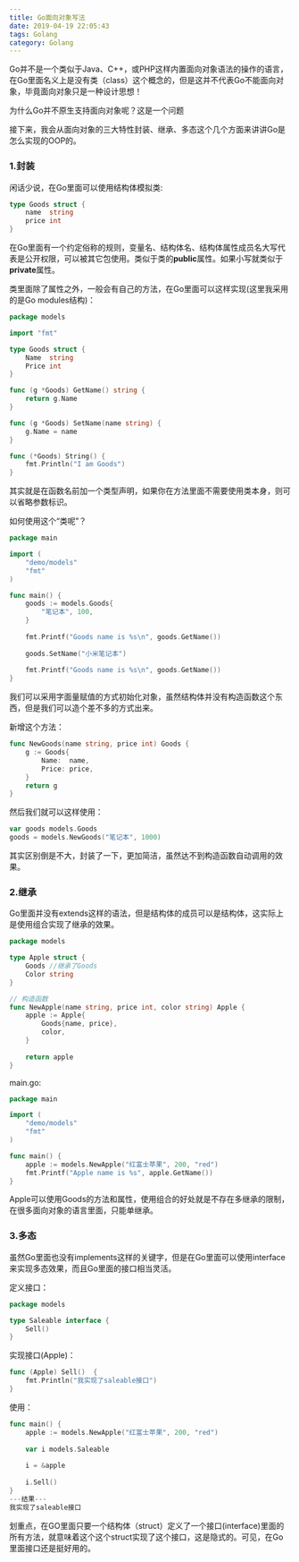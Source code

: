 ```yaml
---
title: Go面向对象写法
date: 2019-04-19 22:05:43
tags: Golang
category: Golang
---
```


Go并不是一个类似于Java、C++，或PHP这样内置面向对象语法的操作的语言，在Go里面名义上是没有类（class）这个概念的，但是这并不代表Go不能面向对象，毕竟面向对象只是一种设计思想！

为什么Go并不原生支持面向对象呢？这是一个问题

接下来，我会从面向对象的三大特性封装、继承、多态这个几个方面来讲讲Go是怎么实现的OOP的。

<!--more-->

### 1.封装
闲话少说，在Go里面可以使用结构体模拟类:
```go
type Goods struct {
    name  string
    price int
}
```
在Go里面有一个约定俗称的规则，变量名、结构体名、结构体属性成员名大写代表是公开权限，可以被其它包使用。类似于类的**public**属性。如果小写就类似于**private**属性。

类里面除了属性之外，一般会有自己的方法，在Go里面可以这样实现(这里我采用的是Go modules结构)：
```go
package models

import "fmt"

type Goods struct {
    Name  string
    Price int
}

func (g *Goods) GetName() string {
    return g.Name
}

func (g *Goods) SetName(name string) {
    g.Name = name
}

func (*Goods) String() {
    fmt.Println("I am Goods")
}
```
其实就是在函数名前加一个类型声明，如果你在方法里面不需要使用类本身，则可以省略参数标识。

如何使用这个“类呢”？
```go
package main

import (
    "demo/models"
    "fmt"
)

func main() {
    goods := models.Goods{
        "笔记本", 100,
    }
    
    fmt.Printf("Goods name is %s\n", goods.GetName())
    
    goods.SetName("小米笔记本")
    
    fmt.Printf("Goods name is %s\n", goods.GetName())
}
```

我们可以采用字面量赋值的方式初始化对象，虽然结构体并没有构造函数这个东西，但是我们可以造个差不多的方式出来。

新增这个方法：
```go
func NewGoods(name string, price int) Goods {
    g := Goods{
        Name:  name,
        Price: price,
    }
    return g
}
```
然后我们就可以这样使用：
```go
var goods models.Goods
goods = models.NewGoods("笔记本", 1000)
```
其实区别倒是不大，封装了一下，更加简洁，虽然达不到构造函数自动调用的效果。

### 2.继承
Go里面并没有extends这样的语法，但是结构体的成员可以是结构体，这实际上是使用组合实现了继承的效果。
```go
package models

type Apple struct {
    Goods //继承了Goods
    Color string
}

// 构造函数
func NewApple(name string, price int, color string) Apple {
    apple := Apple{
        Goods{name, price},
        color,
    }
    
    return apple
}
```
main.go:
```go
package main

import (
    "demo/models"
    "fmt"
)

func main() {
    apple := models.NewApple("红富士苹果", 200, "red")
    fmt.Printf("Apple name is %s", apple.GetName())
}
```
Apple可以使用Goods的方法和属性，使用组合的好处就是不存在多继承的限制，在很多面向对象的语言里面，只能单继承。

### 3.多态
虽然Go里面也没有implements这样的关键字，但是在Go里面可以使用interface来实现多态效果，而且Go里面的接口相当灵活。

定义接口：
```go
package models

type Saleable interface {
    Sell()
}
```
实现接口(Apple)：
```go
func (Apple) Sell()  {
    fmt.Println("我实现了saleable接口")
}
```
使用：
```go
func main() {
    apple := models.NewApple("红富士苹果", 200, "red")
    
    var i models.Saleable
    
    i = &apple
    
    i.Sell()
}
---结果---
我实现了saleable接口
```
划重点，在GO里面只要一个结构体（struct）定义了一个接口(interface)里面的所有方法，就意味着这个这个struct实现了这个接口，这是隐式的。可见，在Go里面接口还是挺好用的。

